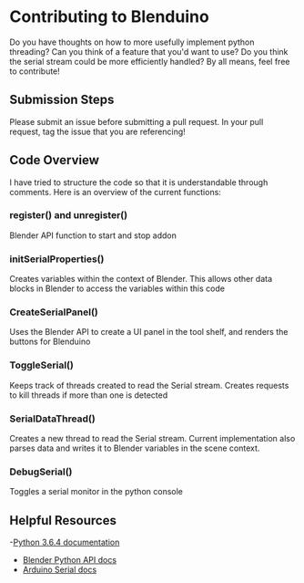 # Contributing to Blenduino
Do you have thoughts on how to more usefully implement python threading? Can you think of a feature that you'd want to use? Do you think the serial stream could be more efficiently handled? By all means, feel free to contribute! 

## Submission Steps
Please submit an issue before submitting a pull request. In your pull request, tag the issue that you are referencing!

## Code Overview
I have tried to structure the code so that it is understandable through comments. Here is an overview of the current functions:

### register() and unregister()
Blender API function to start and stop addon

### initSerialProperties()
Creates variables within the context of Blender. This allows other data blocks in Blender to access the variables within this code

### CreateSerialPanel()
Uses the Blender API to create a UI panel in the tool shelf, and renders the buttons for Blenduino

### ToggleSerial()
Keeps track of threads created to read the Serial stream. Creates requests to kill threads if more than one is detected

### SerialDataThread()
Creates a new thread to read the Serial stream. Current implementation also parses data and writes it to Blender variables in the scene context.

### DebugSerial()
Toggles a serial monitor in the python console

## Helpful Resources
-[Python 3.6.4 documentation](https://www.python.org/downloads/release/python-364/)
- [Blender Python API docs](https://docs.blender.org/api/current/)
- [Arduino Serial docs](https://www.arduino.cc/reference/en/language/functions/communication/serial/)